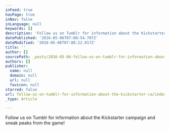 ```yaml
---
inFeed: true
hasPage: true
inNav: false
inLanguage: null
keywords: []
description: 'Follow us on Tumblr for information about the Kickstarter campaign and sneak peaks from the game!'
datePublished: '2016-05-06T07:08:54.707Z'
dateModified: '2016-05-06T07:08:22.017Z'
title: ''
author: []
sourcePath: _posts/2016-05-06-follow-us-on-tumblr-for-information-about-the-kickstarter-ca.md
authors: []
publisher:
  name: null
  domain: null
  url: null
  favicon: null
starred: false
url: follow-us-on-tumblr-for-information-about-the-kickstarter-ca/index.html
_type: Article

---
```

Follow us on Tumblr for information about the Kickstarter campaign and sneak peaks from the game!